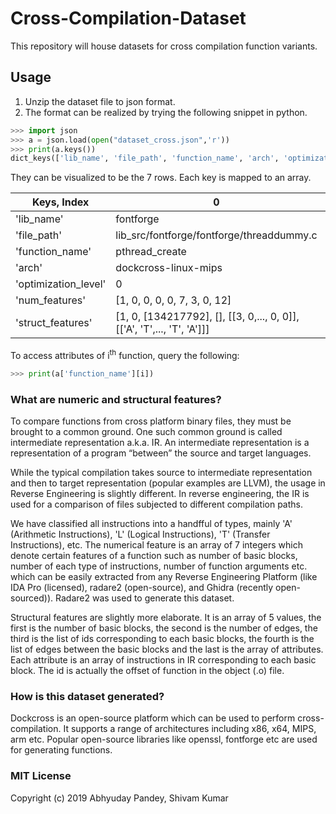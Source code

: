 # Cross-Compilation-Dataset
This repository will house datasets for cross compilation function variants. 
## Usage
  1. Unzip the dataset file to json format.
  2. The format can be realized by trying the following snippet in python.
```python
>>> import json
>>> a = json.load(open("dataset_cross.json",'r'))
>>> print(a.keys())
dict_keys(['lib_name', 'file_path', 'function_name', 'arch', 'optimization_level', 'num_features', 'struct_features'])
```
They can be visualized to be the 7 rows. Each key is mapped to an array.

|   Keys, Index| 0   |  ... |   
|---|---|---|
| 'lib_name'  | fontforge    |   |   
| 'file_path' | lib_src/fontforge/fontforge/threaddummy.c | | 
| 'function_name'  | pthread_create   |   |   
|  'arch' |  dockcross-linux-mips |   |   
| 'optimization_level' | 0 | | 
| 'num_features' | [1, 0, 0, 0, 0, 7, 3, 0, 12] | | 
| 'struct_features' |[1, 0, [134217792], [], [[3, 0,..., 0, 0]], [['A', 'T',..., 'T', 'A']]] | | 

To access attributes of i<sup>th</sup> function, query the following:
```python
>>> print(a['function_name'][i])
```
### What are numeric and structural features?
<p>
To compare functions from cross platform binary files, they must be brought to a common ground. One such common ground is called intermediate representation a.k.a. IR. An intermediate representation is a representation of a program “between” the source and target languages. 
</p>
<p>
While the typical compilation takes source to intermediate representation and then to target representation (popular examples are LLVM), the usage in Reverse Engineering is slightly different. In reverse engineering, the IR is used for a comparison of files subjected to different compilation paths.
</p>
<p>
We have classified all instructions into a handfful of types, mainly 'A' (Arithmetic Instructions), 'L' (Logical Instructions), 'T' (Transfer Instructions), etc. The numerical feature is an array of 7 integers which denote certain features of a function such as number of basic blocks, number of each type of instructions, number of function arguments etc. which can be easily extracted from any Reverse Engineering Platform (like IDA Pro (licensed), radare2 (open-source), and Ghidra (recently open-sourced)). Radare2 was used to generate this dataset. 
</p>
<p>
  Structural features are slightly more elaborate. It is an array of 5 values, the first is the number of basic blocks, the second is the number of edges, the third is the list of ids corresponding to each basic blocks, the fourth is the list of edges between the basic blocks and the last is the array of attributes. Each attribute is an array of instructions in IR corresponding to each basic block. The id is actually the offset of function in the object (.o) file.
</p>

### How is this dataset generated?

<p>
  Dockcross is an open-source platform which can be used to perform cross-compilation. It supports a range of architectures including x86, x64, MIPS, arm etc. Popular open-source libraries like openssl, fontforge etc are used for generating functions.
</p>

### MIT License
Copyright (c) 2019 Abhyuday Pandey, Shivam Kumar
